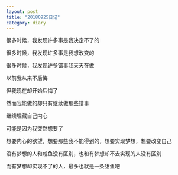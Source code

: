 ```yaml
---
layout: post
title: "20180925日记"
category: diary
---
```


很多时候，我发现许多事是我决定不了的

很多时候，我发现许多事是我想改变的

很多时候，我发现许多错事我天天在做

以前我从来不后悔

但我现在却开始后悔了

然而我能做的却只有继续做那些错事

继续埋藏自己内心

可能是因为我突然想要了

想要内心的欲望，想要那些我不能得到的，想要实现梦想，想要改变自己

没有梦想的人和咸鱼没有区别，也和有梦想却不去实现的人没有区别

而有梦想却实现不了的人，最多也就是一条甜鱼吧
